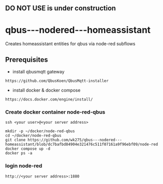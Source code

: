 ## DO NOT USE is under construction 

# qbus---nodered---homeassistant
Creates homeassistant entities for qbus via node-red subflows

## Prerequisites
- install qbusmqtt gateway
``` 
https://github.com/QbusKoen/QbusMqtt-installer
```
- install docker & docker compose
```
https://docs.docker.com/engine/install/
```
### Create docker container node-red-qbus
`ssh <your user>@<your server address>`

```
mkdir -p ~/docker/node-red-qbus
cd ~/docker/node-red-qbus
git clone https://github.com/wk275/qbus---nodered---homeassistant/blob/dc7bafbd84904e321476c511f07161a9f96ebf09/node-red
docker compose up -d
docker ps -a
```
### login node-red
`http://<your server address>:1880`
